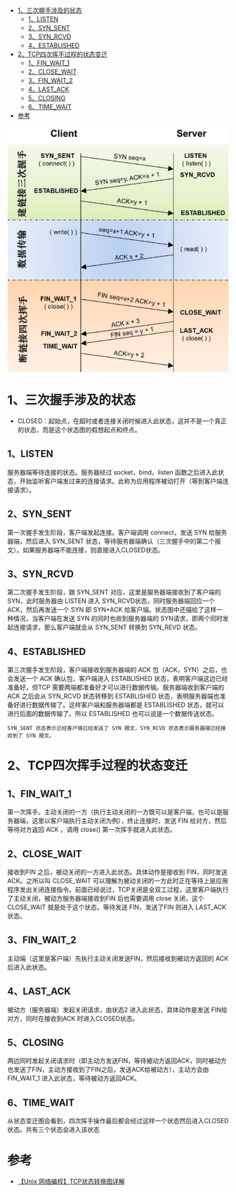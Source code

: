 
<!-- TOC -->

- [1、三次握手涉及的状态](#1三次握手涉及的状态)
    - [1、LISTEN](#1listen)
    - [2、SYN_SENT](#2syn_sent)
    - [3、SYN_RCVD](#3syn_rcvd)
    - [4、ESTABLISHED](#4established)
- [2、TCP四次挥手过程的状态变迁](#2tcp四次挥手过程的状态变迁)
    - [1、FIN_WAIT_1](#1fin_wait_1)
    - [2、CLOSE_WAIT](#2close_wait)
    - [3、FIN_WAIT_2](#3fin_wait_2)
    - [4、LAST_ACK](#4last_ack)
    - [5、CLOSING](#5closing)
    - [6、TIME_WAIT](#6time_wait)
- [参考](#参考)

<!-- /TOC -->

![](../../pic/2021-02-02/2021-02-02-23-15-49.png)


# 1、三次握手涉及的状态

- CLOSED：起始点，在超时或者连接关闭时候进入此状态，这并不是一个真正的状态，而是这个状态图的假想起点和终点。

## 1、LISTEN

服务器端等待连接的状态。服务器经过 socket，bind，listen 函数之后进入此状态，开始监听客户端发过来的连接请求。此称为应用程序被动打开（等到客户端连接请求）。

## 2、SYN_SENT

第一次握手发生阶段，客户端发起连接。客户端调用 connect，发送 SYN 给服务器端，然后进入 SYN_SENT 状态，等待服务器端确认（三次握手中的第二个报文）。如果服务器端不能连接，则直接进入CLOSED状态。

## 3、SYN_RCVD

第二次握手发生阶段，跟 SYN_SENT 对应，这里是服务器端接收到了客户端的 SYN，此时服务器由 LISTEN 进入 SYN_RCVD状态，同时服务器端回应一个 ACK，然后再发送一个 SYN 即 SYN+ACK 给客户端。状态图中还描绘了这样一种情况，当客户端在发送 SYN 的同时也收到服务器端的 SYN请求，即两个同时发起连接请求，那么客户端就会从 SYN_SENT 转换到 SYN_REVD 状态。

## 4、ESTABLISHED

第三次握手发生阶段，客户端接收到服务器端的 ACK 包（ACK，SYN）之后，也会发送一个 ACK 确认包，客户端进入 ESTABLISHED 状态，表明客户端这边已经准备好，但TCP 需要两端都准备好才可以进行数据传输。服务器端收到客户端的 ACK 之后会从 SYN_RCVD 状态转移到 ESTABLISHED 状态，表明服务器端也准备好进行数据传输了。这样客户端和服务器端都是 ESTABLISHED 状态，就可以进行后面的数据传输了。所以 ESTABLISHED 也可以说是一个数据传送状态。


`SYN_SENT 状态表示已经客户端已经发送了 SYN 报文，SYN_RCVD 状态表示服务器端已经接收到了 SYN 报文。`

# 2、TCP四次挥手过程的状态变迁

## 1、FIN_WAIT_1

第一次挥手。主动关闭的一方（执行主动关闭的一方既可以是客户端，也可以是服务器端，这里以客户端执行主动关闭为例），终止连接时，发送 FIN 给对方，然后等待对方返回 ACK 。调用 close() 第一次挥手就进入此状态。

## 2、CLOSE_WAIT

接收到FIN 之后，被动关闭的一方进入此状态。具体动作是接收到 FIN，同时发送 ACK。之所以叫 CLOSE_WAIT 可以理解为被动关闭的一方此时正在等待上层应用程序发出关闭连接指令。前面已经说过，TCP关闭是全双工过程，这里客户端执行了主动关闭，被动方服务器端接收到FIN 后也需要调用 close 关闭，这个 CLOSE_WAIT 就是处于这个状态，等待发送 FIN，发送了FIN 则进入 LAST_ACK 状态。

## 3、FIN_WAIT_2

主动端（这里是客户端）先执行主动关闭发送FIN，然后接收到被动方返回的 ACK 后进入此状态。

## 4、LAST_ACK

被动方（服务器端）发起关闭请求，由状态2 进入此状态，具体动作是发送 FIN给对方，同时在接收到ACK 时进入CLOSED状态。


## 5、CLOSING

两边同时发起关闭请求时（即主动方发送FIN，等待被动方返回ACK，同时被动方也发送了FIN，主动方接收到了FIN之后，发送ACK给被动方），主动方会由FIN_WAIT_1 进入此状态，等待被动方返回ACK。

## 6、TIME_WAIT

从状态变迁图会看到，四次挥手操作最后都会经过这样一个状态然后进入CLOSED状态。共有三个状态会进入该状态





# 参考

- [【Unix 网络编程】TCP状态转换图详解](https://blog.csdn.net/wenqian1991/article/details/40110703)